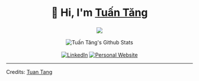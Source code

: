 <h1 align="center">👋 Hi, I'm <a href="https://www.linkedin.com/in/jigar-sable/" target="_blank"> Tuấn Tăng </a></h1>
<h3 align="center"> <img src="https://readme-typing-svg.herokuapp.com/?color=0357F7&lines=Software+Engineer" /> </h3>

<div align="center">
<img align="center" src="https://github-readme-stats.vercel.app/api/top-langs/?username=tangquoctuan&theme=tokyonight&langs_count=10&layout=compact&hide=tsql,html" alt="Tuấn Tăng's Github Stats"> 
</br>
</br>
<!---
<img align="center" src="https://github-readme-stats.vercel.app/api?username=tangquoctuan&include_all_commits=true&count_private=true&show_icons=true&line_height=20&title_color=D93A7C&icon_color=F7D747&text_color=A9FEF7&bg_color=0,000000,141321" alt="Tuấn Tăng's Github Stats">
</br>
</br>
-->
<a href="https://www.linkedin.com/in/tang-quoc-tuan-060b3697" target="_blank"><img src="https://img.shields.io/badge/LinkedIn-%230077B5.svg?&style=flat-square&logo=linkedin&logoColor=white" alt="LinkedIn"></a>
<a href="http://tangquoctuan.com/" target="_blank"><img src="https://img.shields.io/static/v1?label=Personal Website&message=tangquoctuan.com&color=f27232" alt="Personal Website"></a>
</div>

---

Credits: [Tuan Tang](https://github.com/tangquoctuan/)
